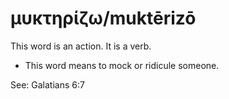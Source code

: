 # μυκτηρίζω/muktērizō
This word is an action. It is a verb.

* This word means to mock or ridicule someone.

See: Galatians 6:7
